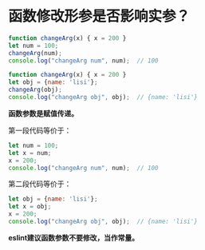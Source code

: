 # 函数修改形参是否影响实参？

```javascript
function changeArg(x) { x = 200 }
let num = 100;
changeArg(num);
console.log("changeArg num", num);  // 100
```

```javascript
function changeArg(x) { x = 200 }
let obj = {name: 'lisi'};
changeArg(obj);
console.log("changeArg obj", obj);  // {name: 'lisi'}
```

**函数参数是赋值传递。**

第一段代码等价于：

```javascript
let num = 100;
let x = num;
x = 200;
console.log("changeArg num", num);  // 100
```

第二段代码等价于：

```javascript
let obj = {name: 'lisi'};
let x = obj;
x = 200;
console.log("changeArg obj", obj);  // {name: 'lisi'}
```

**eslint建议函数参数不要修改，当作常量。**
